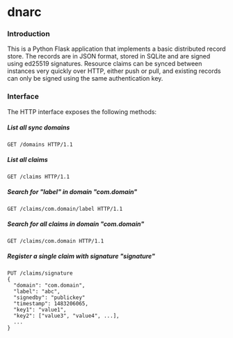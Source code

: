 # dnarc

### Introduction

This is a Python Flask application that implements a basic distributed record store. The records are in JSON format, stored in SQLite and are signed using ed25519 signatures. Resource claims can be synced between instances very quickly over HTTP, either push or pull, and existing records can only be signed using the same authentication key.

### Interface

The HTTP interface exposes the following methods:

##### List all sync domains
```
GET /domains HTTP/1.1
```
##### List all claims
```
GET /claims HTTP/1.1
```
##### Search for "label" in domain "com.domain"
```
GET /claims/com.domain/label HTTP/1.1
```
##### Search for all claims in domain "com.domain"
```
GET /claims/com.domain HTTP/1.1
```
##### Register a single claim with signature "signature"
```
PUT /claims/signature
{
  "domain": "com.domain",
  "label": "abc",
  "signedby": "publickey"
  "timestamp": 1483206065,
  "key1": "value1",
  "key2": ["value3", "value4", ...],
  ...
}
```
